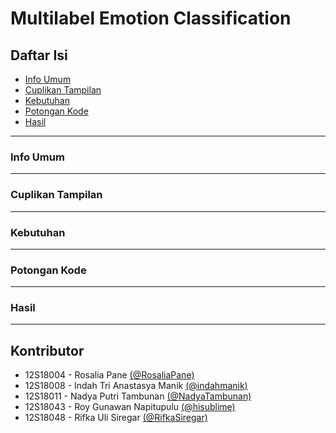 # Multilabel Emotion Classification

## Daftar Isi 
+ [Info Umum](#info) 
+ [Cuplikan Tampilan](#cuplikan)
+ [Kebutuhan](#kebutuhan)
+ [Potongan Kode](#potongan)
+ [Hasil](#hasil)
-----
<a name="info"></a>
### Info Umum


-----
<a name="cuplikan"></a>
### Cuplikan Tampilan

-----
<a name="kebutuhan"></a>
### Kebutuhan


-----
<a name="potongan"></a>
### Potongan Kode


-----
<a name="Hasil"></a>
### Hasil


-----

## Kontributor
+ 12S18004 - Rosalia Pane <a href="https://github.com/RosaliaPane">(@RosaliaPane)</a>
+ 12S18008 - Indah Tri Anastasya Manik <a href="https://github.com/indahmanik">(@indahmanik)</a>
+ 12S18011 - Nadya Putri Tambunan <a href="https://github.com/NadyaTambunan">(@NadyaTambunan)</a>
+ 12S18043 - Roy Gunawan Napitupulu <a href="https://github.com/hisublime">(@hisublime)</a>
+ 12S18048 - Rifka Uli Siregar <a href="https://github.com/RifkaSiregar">(@RifkaSiregar)</a>
